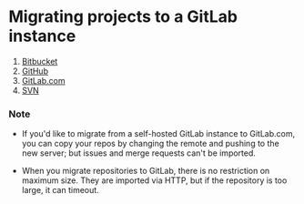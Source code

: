 # Migrating projects to a GitLab instance

1. [Bitbucket](import_projects_from_bitbucket.md)
2. [GitHub](import_projects_from_github.md)
3. [GitLab.com](import_projects_from_gitlab_com.md)
4. [SVN](migrating_from_svn.md)

### Note
* If you'd like to migrate from a self-hosted GitLab instance to GitLab.com, you can copy your repos by changing the remote and pushing to the new server; but issues and merge requests can't be imported.

* When you migrate repositories to GitLab, there is no restriction on maximum size. They are imported via HTTP, but if the repository is too large, it can timeout.
